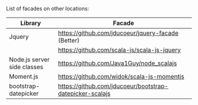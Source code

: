 List of facades on other locations:

Library  | Facade
------------|------
Jquery | https://github.com/jducoeur/jquery-facade (Better)
       | https://github.com/scala-js/scala-js-jquery
Node.js server side classes | https://github.com/Java1Guy/node_scalajs 
Moment.js| https://github.com/widok/scala-js-momentjs
bootstrap-datepicker|https://github.com/jducoeur/bootstrap-datepicker-scalajs
